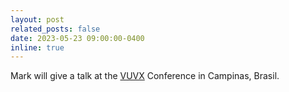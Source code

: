 ```yaml
---
layout: post
related_posts: false
date: 2023-05-23 09:00:00-0400
inline: true
---
```


Mark will give a talk at the [VUVX](https://pages.cnpem.br/vuvxbrazil/) Conference in Campinas, Brasil.
